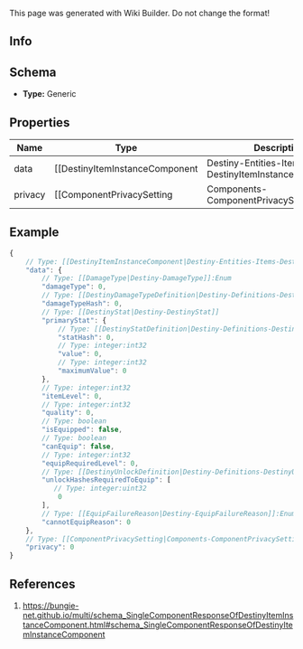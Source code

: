 <span class="wiki-builder">This page was generated with Wiki Builder. Do not change the format!</span>

## Info

## Schema
* **Type:** Generic

## Properties
Name | Type | Description
---- | ---- | -----------
data | [[DestinyItemInstanceComponent|Destiny-Entities-Items-DestinyItemInstanceComponent]] | 
privacy | [[ComponentPrivacySetting|Components-ComponentPrivacySetting]]:Enum | 

## Example
```javascript
{
    // Type: [[DestinyItemInstanceComponent|Destiny-Entities-Items-DestinyItemInstanceComponent]]
    "data": {
        // Type: [[DamageType|Destiny-DamageType]]:Enum
        "damageType": 0,
        // Type: [[DestinyDamageTypeDefinition|Destiny-Definitions-DestinyDamageTypeDefinition]]:ManifestDefinition:integer:uint32:nullable
        "damageTypeHash": 0,
        // Type: [[DestinyStat|Destiny-DestinyStat]]
        "primaryStat": {
            // Type: [[DestinyStatDefinition|Destiny-Definitions-DestinyStatDefinition]]:ManifestDefinition:integer:uint32
            "statHash": 0,
            // Type: integer:int32
            "value": 0,
            // Type: integer:int32
            "maximumValue": 0
        },
        // Type: integer:int32
        "itemLevel": 0,
        // Type: integer:int32
        "quality": 0,
        // Type: boolean
        "isEquipped": false,
        // Type: boolean
        "canEquip": false,
        // Type: integer:int32
        "equipRequiredLevel": 0,
        // Type: [[DestinyUnlockDefinition|Destiny-Definitions-DestinyUnlockDefinition]]:ManifestDefinition:integer:uint32[]
        "unlockHashesRequiredToEquip": [
           // Type: integer:uint32
            0
        ],
        // Type: [[EquipFailureReason|Destiny-EquipFailureReason]]:Enum
        "cannotEquipReason": 0
    },
    // Type: [[ComponentPrivacySetting|Components-ComponentPrivacySetting]]:Enum
    "privacy": 0
}

```

## References
1. https://bungie-net.github.io/multi/schema_SingleComponentResponseOfDestinyItemInstanceComponent.html#schema_SingleComponentResponseOfDestinyItemInstanceComponent
